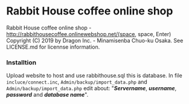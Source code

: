 # Rabbit House coffee online shop

Rabbit House coffee online shop - http://rabbithousecoffee.onlinewebshop.net/(space, space, Enter)
Copyright (C) 2019 by Dragon Inc. - Minamisenba Chuo-ku Osaka.
See LICENSE.md for licennse information.

### Installtion
Upload website to host and use rabbithouse.sql this is database.
In file `incluce/connect.inc`, `Admin/backup/import_data.php` and `Admin/backup/import_data.php` edit about: "***Servername***, ***username***, ***password*** and ***database name***".
